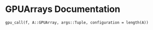 # GPUArrays Documentation

```@docs
gpu_call(f, A::GPUArray, args::Tuple, configuration = length(A))
```
